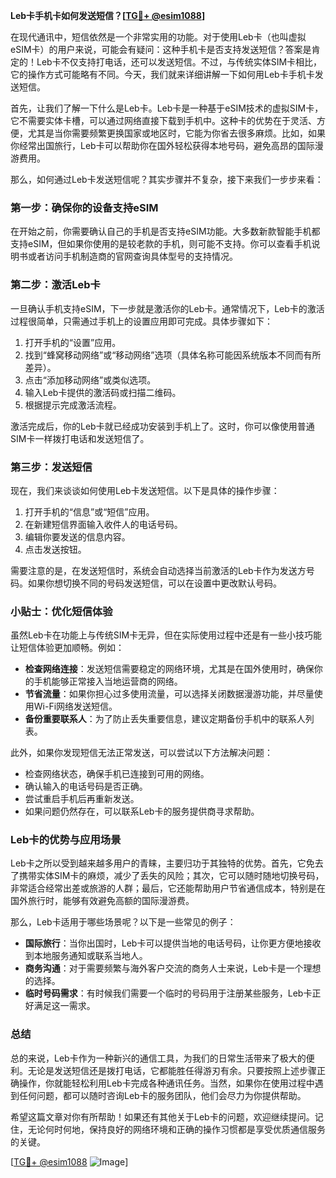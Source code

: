 **Leb卡手机卡如何发送短信？[[TG💪+ @esim1088](https://t.me/s/esim1088)]**

在现代通讯中，短信依然是一个非常实用的功能。对于使用Leb卡（也叫虚拟eSIM卡）的用户来说，可能会有疑问：这种手机卡是否支持发送短信？答案是肯定的！Leb卡不仅支持打电话，还可以发送短信。不过，与传统实体SIM卡相比，它的操作方式可能略有不同。今天，我们就来详细讲解一下如何用Leb卡手机卡发送短信。

首先，让我们了解一下什么是Leb卡。Leb卡是一种基于eSIM技术的虚拟SIM卡，它不需要实体卡槽，可以通过网络直接下载到手机中。这种卡的优势在于灵活、方便，尤其是当你需要频繁更换国家或地区时，它能为你省去很多麻烦。比如，如果你经常出国旅行，Leb卡可以帮助你在国外轻松获得本地号码，避免高昂的国际漫游费用。

那么，如何通过Leb卡发送短信呢？其实步骤并不复杂，接下来我们一步步来看：

### 第一步：确保你的设备支持eSIM

在开始之前，你需要确认自己的手机是否支持eSIM功能。大多数新款智能手机都支持eSIM，但如果你使用的是较老款的手机，则可能不支持。你可以查看手机说明书或者访问手机制造商的官网查询具体型号的支持情况。

### 第二步：激活Leb卡

一旦确认手机支持eSIM，下一步就是激活你的Leb卡。通常情况下，Leb卡的激活过程很简单，只需通过手机上的设置应用即可完成。具体步骤如下：

1. 打开手机的“设置”应用。
2. 找到“蜂窝移动网络”或“移动网络”选项（具体名称可能因系统版本不同而有所差异）。
3. 点击“添加移动网络”或类似选项。
4. 输入Leb卡提供的激活码或扫描二维码。
5. 根据提示完成激活流程。

激活完成后，你的Leb卡就已经成功安装到手机上了。这时，你可以像使用普通SIM卡一样拨打电话和发送短信了。

### 第三步：发送短信

现在，我们来谈谈如何使用Leb卡发送短信。以下是具体的操作步骤：

1. 打开手机的“信息”或“短信”应用。
2. 在新建短信界面输入收件人的电话号码。
3. 编辑你要发送的信息内容。
4. 点击发送按钮。

需要注意的是，在发送短信时，系统会自动选择当前激活的Leb卡作为发送方号码。如果你想切换不同的号码发送短信，可以在设置中更改默认号码。

### 小贴士：优化短信体验

虽然Leb卡在功能上与传统SIM卡无异，但在实际使用过程中还是有一些小技巧能让短信体验更加顺畅。例如：

- **检查网络连接**：发送短信需要稳定的网络环境，尤其是在国外使用时，确保你的手机能够正常接入当地运营商的网络。
- **节省流量**：如果你担心过多使用流量，可以选择关闭数据漫游功能，并尽量使用Wi-Fi网络发送短信。
- **备份重要联系人**：为了防止丢失重要信息，建议定期备份手机中的联系人列表。

此外，如果你发现短信无法正常发送，可以尝试以下方法解决问题：

- 检查网络状态，确保手机已连接到可用的网络。
- 确认输入的电话号码是否正确。
- 尝试重启手机后再重新发送。
- 如果问题仍然存在，可以联系Leb卡的服务提供商寻求帮助。

### Leb卡的优势与应用场景

Leb卡之所以受到越来越多用户的青睐，主要归功于其独特的优势。首先，它免去了携带实体SIM卡的麻烦，减少了丢失的风险；其次，它可以随时随地切换号码，非常适合经常出差或旅游的人群；最后，它还能帮助用户节省通信成本，特别是在国外旅行时，能够有效避免高额的国际漫游费。

那么，Leb卡适用于哪些场景呢？以下是一些常见的例子：

- **国际旅行**：当你出国时，Leb卡可以提供当地的电话号码，让你更方便地接收到本地服务通知或联系当地人。
- **商务沟通**：对于需要频繁与海外客户交流的商务人士来说，Leb卡是一个理想的选择。
- **临时号码需求**：有时候我们需要一个临时的号码用于注册某些服务，Leb卡正好满足这一需求。

### 总结

总的来说，Leb卡作为一种新兴的通信工具，为我们的日常生活带来了极大的便利。无论是发送短信还是拨打电话，它都能胜任得游刃有余。只要按照上述步骤正确操作，你就能轻松利用Leb卡完成各种通讯任务。当然，如果你在使用过程中遇到任何问题，都可以随时咨询Leb卡的服务团队，他们会尽力为你提供帮助。

希望这篇文章对你有所帮助！如果还有其他关于Leb卡的问题，欢迎继续提问。记住，无论何时何地，保持良好的网络环境和正确的操作习惯都是享受优质通信服务的关键。

[[TG💪+ @esim1088](https://t.me/s/esim1088) ![Image](https://i.postimg.cc/4NQfJmqS/Snipaste-2025-05-13-00-14-12.png)]